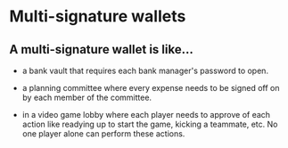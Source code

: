 # Multi-signature wallets
## A multi-signature wallet is like...

* a bank vault that requires each bank manager's password to open.

* a planning committee where every expense needs to be signed off on by each member of the committee.

* in a video game lobby where each player needs to approve of each action like readying up to start the game, kicking a teammate, etc. No one player alone can perform these actions.
